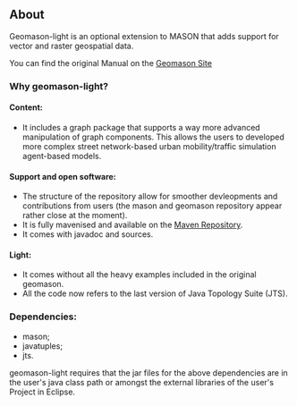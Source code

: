 ## About
Geomason-light is an optional extension to MASON that adds support for vector and raster geospatial data.

You can find the original Manual on the [Geomason Site](https://cs.gmu.edu/~eclab/projects/mason/extensions/geomason/)

### Why geomason-light?
#### Content:
* It includes a graph package that supports a way more advanced manipulation of graph components. This allows the users to developed more complex street network-based urban mobility/traffic simulation agent-based models.

#### Support and open software:
* The structure of the repository allow for smoother devleopments and contributions from users (the mason and geomason repository appear rather close at the moment).
* It is fully mavenised and available on the [Maven Repository](https://mvnrepository.com).
* It comes with javadoc and sources.

#### Light:
* It comes without all the heavy examples included in the original geomason.
* All the code now refers to the last version of Java Topology Suite (JTS).

### Dependencies:
* mason;
* javatuples;
* jts.

geomason-light requires that the jar files for the above dependencies are in the user's java class path or amongst the external libraries of the user's Project in Eclipse.

